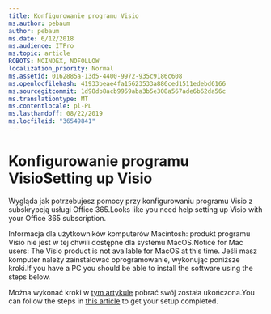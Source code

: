 ```yaml
---
title: Konfigurowanie programu Visio
ms.author: pebaum
author: pebaum
ms.date: 6/12/2018
ms.audience: ITPro
ms.topic: article
ROBOTS: NOINDEX, NOFOLLOW
localization_priority: Normal
ms.assetid: 0162885a-13d5-4400-9972-935c9186c608
ms.openlocfilehash: 41933beae4fa15623533a886ced1511edebd6166
ms.sourcegitcommit: 1d98db8acb9959aba3b5e308a567ade6b62da56c
ms.translationtype: MT
ms.contentlocale: pl-PL
ms.lasthandoff: 08/22/2019
ms.locfileid: "36549841"
---
```

# <a name="setting-up-visio"></a><span data-ttu-id="7b6e2-102">Konfigurowanie programu Visio</span><span class="sxs-lookup"><span data-stu-id="7b6e2-102">Setting up Visio</span></span>

<span data-ttu-id="7b6e2-103">Wygląda jak potrzebujesz pomocy przy konfigurowaniu programu Visio z subskrypcją usługi Office 365.</span><span class="sxs-lookup"><span data-stu-id="7b6e2-103">Looks like you need help setting up Visio with your Office 365 subscription.</span></span>
  
<span data-ttu-id="7b6e2-104">Informacja dla użytkowników komputerów Macintosh: produkt programu Visio nie jest w tej chwili dostępne dla systemu MacOS.</span><span class="sxs-lookup"><span data-stu-id="7b6e2-104">Notice for Mac users: The Visio product is not available for MacOS at this time.</span></span> <span data-ttu-id="7b6e2-105">Jeśli masz komputer należy zainstalować oprogramowanie, wykonując poniższe kroki.</span><span class="sxs-lookup"><span data-stu-id="7b6e2-105">If you have a PC you should be able to install the software using the steps below.</span></span>
  
<span data-ttu-id="7b6e2-106">Można wykonać kroki w [tym artykule](https://support.office.com/article/f98f21e3-aa02-4827-9167-ddab5b025710.aspx) pobrać swój została ukończona.</span><span class="sxs-lookup"><span data-stu-id="7b6e2-106">You can follow the steps in [this article](https://support.office.com/article/f98f21e3-aa02-4827-9167-ddab5b025710.aspx) to get your setup completed.</span></span> 
  

